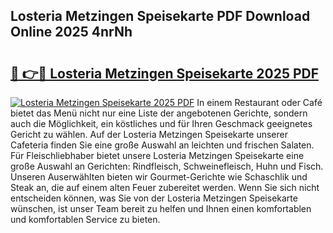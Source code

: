 ## Losteria Metzingen Speisekarte PDF Download Online 2025 4nrNh

# <h2><a href="http://gc5gdja.nevu.top/?p=Losteria+Metzingen+Speisekarte">🔗 👉🔴 Losteria Metzingen Speisekarte 2025 PDF</a></h2>

[![Losteria Metzingen Speisekarte 2025 PDF](https://i.imgur.com/dBaPXMq.png)](http://gc5gdja.nevu.top/?p=Losteria+Metzingen+Speisekarte)
In einem Restaurant oder Café bietet das Menü nicht nur eine Liste der angebotenen Gerichte, sondern auch die Möglichkeit, ein köstliches und für Ihren Geschmack geeignetes Gericht zu wählen. Auf der Losteria Metzingen Speisekarte unserer Cafeteria finden Sie eine große Auswahl an leichten und frischen Salaten. Für Fleischliebhaber bietet unsere Losteria Metzingen Speisekarte eine große Auswahl an Gerichten: Rindfleisch, Schweinefleisch, Huhn und Fisch. Unseren Auserwählten bieten wir Gourmet-Gerichte wie Schaschlik und Steak an, die auf einem alten Feuer zubereitet werden. Wenn Sie sich nicht entscheiden können, was Sie von der Losteria Metzingen Speisekarte wünschen, ist unser Team bereit zu helfen und Ihnen einen komfortablen und komfortablen Service zu bieten.
